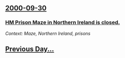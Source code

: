 ## [2000-09-30](/news/2000/09/30/index.md)

### [ HM Prison Maze in Northern Ireland is closed.](/news/2000/09/30/hm-prison-maze-in-northern-ireland-is-closed.md)
_Context: Maze, Northern Ireland, prisons_

## [Previous Day...](/news/2000/09/29/index.md)

